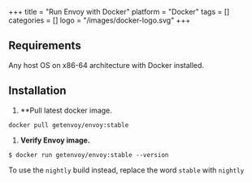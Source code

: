 +++
title = "Run Envoy with Docker"
platform = "Docker"
tags = []
categories = []
logo = "/images/docker-logo.svg"
+++

## Requirements ##

Any host OS on x86-64 architecture with Docker installed.

## Installation ##

1. **Pull latest docker image.
```
docker pull getenvoy/envoy:stable
```

1. **Verify Envoy image.**
```
$ docker run getenvoy/envoy:stable --version
```

To use the `nightly` build instead, replace the word `stable` with `nightly`

